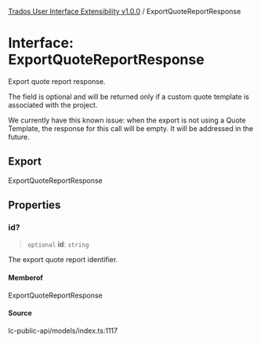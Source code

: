 [Trados User Interface Extensibility v1.0.0](../wiki/globals) / ExportQuoteReportResponse

# Interface: ExportQuoteReportResponse

Export quote report response.

The field is optional and will be returned only if a custom quote template is associated with the project.

We currently have this known issue: when the export is not using a Quote Template, the response for this call will be empty. It will be addressed in the future.

## Export

ExportQuoteReportResponse

## Properties

### id?

> `optional` **id**: `string`

The export quote report identifier.

#### Memberof

ExportQuoteReportResponse

#### Source

lc-public-api/models/index.ts:1117
